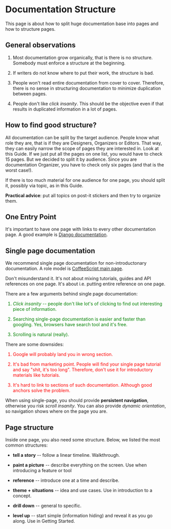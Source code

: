 Documentation Structure
=======================

This page is about how to split huge documentation base into pages and how to
structure pages.

General observations
--------------------

1. Most documentation grow organically, that is there is no structure. Somebody
   must enforce a structure at the beginning.

2. If writers do not know where to put their work, the structure is bad.

3. People won't read entire documentation from cover to cover. Therefore, there
   is no sense in structuring documentation to minimize duplication between
   pages.

4. People don't like *click insanity*. This should be the objective even if
   that results in duplicated information in a lot of pages.

How to find good structure?
---------------------------

All documentation can be split by the target audience. People know what role
they are, that is if they are Designers, Organizers or Editors. That way, they
can easily narrow the scope of pages they are interested in. Look at this
Guide. If we just put all the pages on one list, you would have to check 15
pages. But we decided to split it by audience. Since you are documentation
Organizer, you have to check only six pages (and that is the worst case!).

If there is too much material for one audience for one page, you should split it, possibly via topic, as in this Guide.

**Practical advice**: put all topics on post-it stickers and then try to
organize them.

One Entry Point
---------------

It's important to have one page with links to every other documentation page. A
good example is [Django documentation](https://docs.djangoproject.com/en/1.8/).

Single page documentation
-------------------------

We recommend single page documentation for non-introductonary documentation. A
role model is [CoffeeScript main page](http://coffeescript.org/).

Don't misunderstand it. It's not about mixing tutorials, guides and API
references on one page. It's about i.e. putting entire reference on one page.

There are a few arguments behind single page documentation:

<font color="green">

1. *Click insanity* -- people don't like lot's of clicking to find out
   interesting piece of information.

2. Searching single-page documentation is easier and faster than googling. Yes,
   browsers have search tool and it's free.

3. Scrolling is natural (really).

</font>

There are some downsides:

<font color="red">

1. Google will probably land you in wrong section. 

2. It's bad from marketing point. People will find your single page tutorial
   and say "shit, it's too long". Therefore, don't use it for introductory
   materials like tutorials.

3. It's hard to link to sections of such documentation. Although good anchors
   solve the problem.

</font>

When using single-page, you should provide **persistent navigation**, otherwise
you risk *scroll insanity*. You can also provide *dynamic orientation*, so
navigation shows where on the page you are.

Page structure
--------------

Inside one page, you also need some structure. Below, we listed the most common structures:

- **tell a story** -- follow a linear timeline. Walkthrough.

- **paint a picture** -- describe everything on the screen. Use when
  introducing a feature or tool

- **reference** -- introduce one at a time and describe.

- **theme + situations** -- idea and use cases. Use in introduction to a
  concept.

- **drill down** -- general to specific.

- **level up** -- start simple (information hiding) and reveal it as you go
  along. Use in Getting Started.
